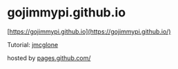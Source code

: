 # gojimmypi.github.io

[https://gojimmypi.github.io](https://gojimmypi.github.io/)

Tutorial: [jmcglone](http://jmcglone.com/guides/github-pages/)

hosted by [pages.github.com/](https://pages.github.com/)
